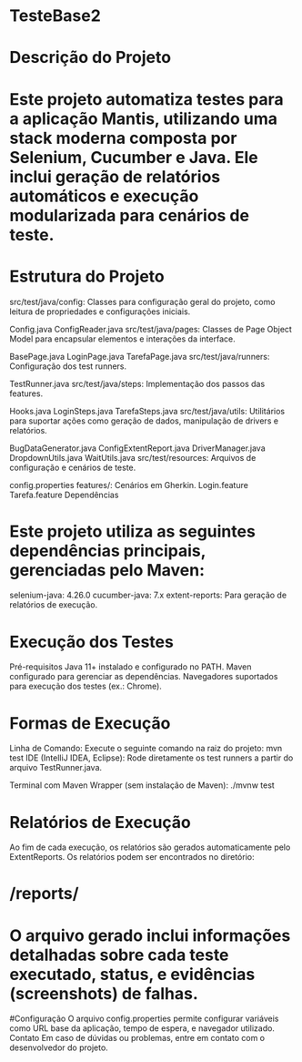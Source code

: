 # TesteBase2
# Descrição do Projeto
# Este projeto automatiza testes para a aplicação Mantis, utilizando uma stack moderna composta por Selenium, Cucumber e Java. Ele inclui geração de relatórios automáticos e execução modularizada para cenários de teste.

# Estrutura do Projeto
src/test/java/config: Classes para configuração geral do projeto, como leitura de propriedades e configurações iniciais.

Config.java
ConfigReader.java
src/test/java/pages: Classes de Page Object Model para encapsular elementos e interações da interface.

BasePage.java
LoginPage.java
TarefaPage.java
src/test/java/runners: Configuração dos test runners.

TestRunner.java
src/test/java/steps: Implementação dos passos das features.

Hooks.java
LoginSteps.java
TarefaSteps.java
src/test/java/utils: Utilitários para suportar ações como geração de dados, manipulação de drivers e relatórios.

BugDataGenerator.java
ConfigExtentReport.java
DriverManager.java
DropdownUtils.java
WaitUtils.java
src/test/resources: Arquivos de configuração e cenários de teste.

config.properties
features/: Cenários em Gherkin.
Login.feature
Tarefa.feature
Dependências
# Este projeto utiliza as seguintes dependências principais, gerenciadas pelo Maven:

selenium-java: 4.26.0
cucumber-java: 7.x
extent-reports: Para geração de relatórios de execução.
# Execução dos Testes
Pré-requisitos
Java 11+ instalado e configurado no PATH.
Maven configurado para gerenciar as dependências.
Navegadores suportados para execução dos testes (ex.: Chrome).
# Formas de Execução
Linha de Comando:
Execute o seguinte comando na raiz do projeto:
mvn test
IDE (IntelliJ IDEA, Eclipse):
Rode diretamente os test runners a partir do arquivo TestRunner.java.

Terminal com Maven Wrapper (sem instalação de Maven):
./mvnw test

# Relatórios de Execução
Ao fim de cada execução, os relatórios são gerados automaticamente pelo ExtentReports.
Os relatórios podem ser encontrados no diretório:
# /reports/
# O arquivo gerado inclui informações detalhadas sobre cada teste executado, status, e evidências (screenshots) de falhas.

#Configuração
O arquivo config.properties permite configurar variáveis como URL base da aplicação, tempo de espera, e navegador utilizado.
Contato
Em caso de dúvidas ou problemas, entre em contato com o desenvolvedor do projeto. 
